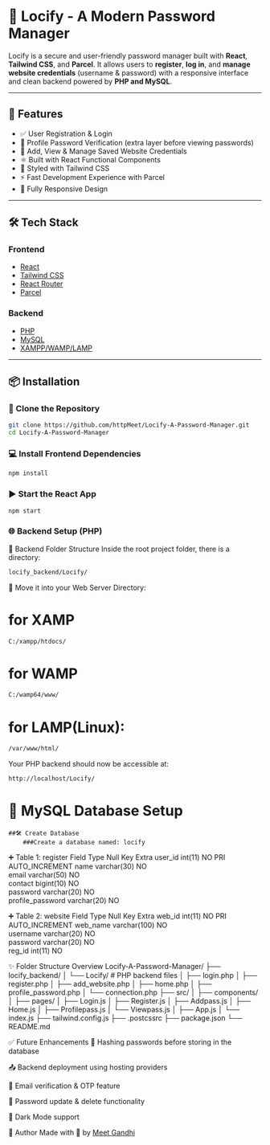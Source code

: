 # 🔐 Locify - A Modern Password Manager

Locify is a secure and user-friendly password manager built with **React**, **Tailwind CSS**, and **Parcel**. It allows users to **register**, **log in**, and **manage website credentials** (username & password) with a responsive interface and clean backend powered by **PHP and MySQL**.

---

## 🚀 Features

- ✅ User Registration & Login
- 🔐 Profile Password Verification (extra layer before viewing passwords)
- 📝 Add, View & Manage Saved Website Credentials
- ⚛️ Built with React Functional Components
- 🎨 Styled with Tailwind CSS
- ⚡ Fast Development Experience with Parcel
- 📱 Fully Responsive Design

---

## 🛠 Tech Stack

### Frontend
- [React](https://reactjs.org/)
- [Tailwind CSS](https://tailwindcss.com/)
- [React Router](https://reactrouter.com/)
- [Parcel](https://parceljs.org/)

### Backend
- [PHP](https://www.php.net/)
- [MySQL](https://www.mysql.com/)
- [XAMPP/WAMP/LAMP](https://www.apachefriends.org/)

---

## 📦 Installation

### 🔧 Clone the Repository

```bash
git clone https://github.com/httpMeet/Locify-A-Password-Manager.git
cd Locify-A-Password-Manager
```

### 💻 Install Frontend Dependencies

```bash
npm install
```

### ▶️ Start the React App
```bash
npm start
```

### 🌐 Backend Setup (PHP)
📁 Backend Folder Structure
Inside the root project folder, there is a directory:

```bash
locify_backend/Locify/
```

📂 Move it into your Web Server Directory:

# for XAMP
```bash
C:/xampp/htdocs/
```

# for WAMP
```bash
C:/wamp64/www/
```

# for LAMP(Linux):
```bash
/var/www/html/
```

Your PHP backend should now be accessible at:
```bash
http://localhost/Locify/
```

# 🧩 MySQL Database Setup
    ##🛠 Create Database
        ###Create a database named: locify

➕ Table 1: register
Field	Type	Null	Key	Extra
user_id	int(11)	NO	PRI	AUTO_INCREMENT
name	varchar(30)	NO		
email	varchar(50)	NO		
contact	bigint(10)	NO		
password	varchar(20)	NO		
profile_password	varchar(20)	NO

➕ Table 2: website
Field	Type	Null	Key	Extra
web_id	int(11)	NO	PRI	AUTO_INCREMENT
web_name	varchar(100)	NO		
username	varchar(20)	NO		
password	varchar(20)	NO		
reg_id	int(11)	NO

✨ Folder Structure Overview
Locify-A-Password-Manager/
├── locify_backend/
│   └── Locify/              # PHP backend files
│       ├── login.php
│       ├── register.php
│       ├── add_website.php
│       ├── home.php
│       ├── profile_password.php
│       └── connection.php
├── src/
│   ├── components/
│   ├── pages/
│       ├── Login.js
│       ├── Register.js
│       ├── Addpass.js
│       ├── Home.js
│       ├── Profilepass.js
│       └── Viewpass.js
│   ├── App.js
│   └── index.js
├── tailwind.config.js
├── .postcssrc
├── package.json
└── README.md

✅ Future Enhancements
🔐 Hashing passwords before storing in the database

📤 Backend deployment using hosting providers

📧 Email verification & OTP feature

🔄 Password update & delete functionality

🌙 Dark Mode support

🙌 Author
Made with 💙 by <a href="https://github.com/httpMeet">Meet Gandhi</a>
